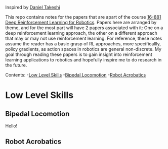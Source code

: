 Inspired by [Daniel Takeshi][1]

This repo contains notes for the papers that are apart of the course [16-881 Deep Reinforcement Learning for Robotics][2]. Papers here are arranged by theme, and for the most part will have 2 papers associated with it: One on a deep reinforcement learning approach, the other on a different approach that may or may not use reinforcement learning. For reference, these notes assume the reader has a basic grasp of RL approaches, more specificallly, policy gradients, as action spaces in robotics are general non-discrete. My goal through reading these papers is to gain insight into reinforcement learning applications to robotics and hopefully inspire me to do research in the future. 

Contents:
-[Low Level Skills](#low-level-skills)
  -[Bipedal Locomotion](#bipedal-locomotion)
  -[Robot Acrobatics](#robot-acrobatics)
  

# Low Level Skills

## Bipedal Locomotion
Hello!

## Robot Acrobatics

















[1]: https://github.com/DanielTakeshi/Paper_Notes
[2]: https://sites.google.com/view/16-881-cmu/home
